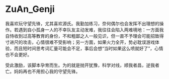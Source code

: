 # ZuAn_Genji
我喜欢玩守望先锋，尤其喜欢源氏。我勤加练习，奈何偶尔也会发挥不出理想的操作。若遇到自小孤身一人的不幸队友主动发难，我往往会陷入两难境地：一方面我自恃收到过高等教育的身份，不和粗鄙之人一般见识，但一直不予理会可能招致得寸进尺的攻击，心情很难不受影响；另一方面，如果火力全开，势必耽误游戏体验，而且短时间思考词汇量可能会不足，事后会想“当时如果这么喷就好了”，心情也不会更好。

受此激励，该脚本孕育而生。为的就是抛开犹豫，科学对线，顺我者昌，逆我者亡。妈妈再也不用担心我的守望先锋。